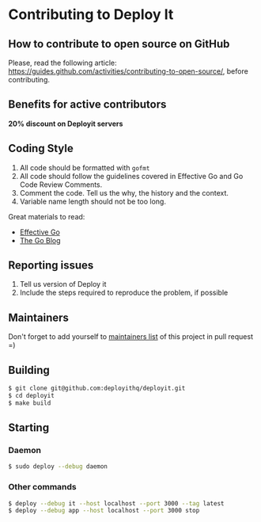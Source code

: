# Contributing to Deploy It

## How to contribute to open source on GitHub

Please, read the following article: https://guides.github.com/activities/contributing-to-open-source/, before contributing.

## Benefits for active contributors

**20% discount on Deployit servers**

## Coding Style

1. All code should be formatted with `gofmt`
2. All code should follow the guidelines covered in Effective Go and Go Code Review Comments.
3. Comment the code. Tell us the why, the history and the context.
4. Variable name length should not be too long.

Great materials to read:
* [Effective Go](https://golang.org/doc/effective_go.html)
* [The Go Blog](https://blog.golang.org)

## Reporting issues

1. Tell us version of Deploy it
2. Include the steps required to reproduce the problem, if possible

## Maintainers

Don't forget to add yourself to [maintainers list](https://github.com/lastbackend/lastbackend/blob/master/CONTRIBUTING.md) of this project in pull request =)

## Building

```bash
$ git clone git@github.com:deployithq/deployit.git
$ cd deployit
$ make build
```

## Starting

### Daemon

```bash
$ sudo deploy --debug daemon
```

### Other commands

```bash
$ deploy --debug it --host localhost --port 3000 --tag latest
$ deploy --debug app --host localhost --port 3000 stop
```


